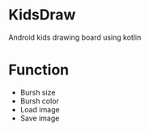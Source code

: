 # KidsDraw
Android kids drawing board using kotlin

# Function
- Bursh size
- Bursh color
- Load image
- Save image
